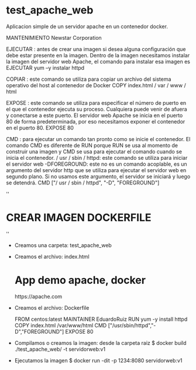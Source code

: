 # test_apache_web
Aplicacion simple de un servidor apache en un contenedor docker.

MANTENIMIENTO Newstar Corporation

EJECUTAR : antes de crear una imagen si desea alguna configuración que debe estar presente en la imagen. Dentro de la imagen necesitamos instalar la imagen del servidor web Apache, el comando para instalar esa imagen es
EJECUTAR yum –y instalar httpd

COPIAR : este comando se utiliza para copiar un archivo del sistema operativo del host al contenedor de Docker
COPY index.html / var / www / html

EXPOSE : este comando se utiliza para especificar el número de puerto en el que el contenedor ejecuta su proceso. Cualquiera puede venir de afuera y conectarse a este puerto. El servidor web Apache se inicia en el puerto 80 de forma predeterminada, por eso necesitamos exponer el contenedor en el puerto 80.
EXPOSE 80

CMD : para ejecutar un comando tan pronto como se inicie el contenedor. El comando CMD es diferente de RUN porque RUN se usa al momento de construir una imagen y CMD se usa para ejecutar el comando cuando se inicia el contenedor.
/ usr / sbin / httpd: este comando se utiliza para iniciar el servidor web
-DFOREGROUND: este no es un comando acoplable, es un argumento del servidor http que se utiliza para ejecutar el servidor web en segundo plano. Si no usamos este argumento, el servidor se iniciará y luego se detendrá.
CMD ["/ usr / sbin / httpd", "-D", "FOREGROUND"]

''
# CREAR IMAGEN DOCKERFILE
''

- 	Creamos una carpeta: test_apache_web

- 	Creamos el archivo: index.html
      <!DOCTYPE html>
      <html>
      <body>
      <h1>App demo apache, docker</h1>
      </h2>https://apache.com</h2>
      </body>
      </html>

- 	Creamos el archivo: Dockerfile

      FROM centos:latest
      MAINTAINER EduardoRuiz
      RUN yum -y install httpd
      COPY index.html /var/www/html
      CMD ["/usr/sbin/httpd","-D","FOREGROUND"]
      EXPOSE 80

- 	Compilamos o creamos la imagen: desde la carpeta raiz
      $ docker build ./test_apache_web/ -t servidorweb:v1

- 	Ejecutamos la imagen
      $ docker run -dit -p 1234:8080 servidorweb:v1
